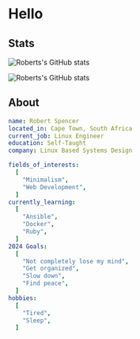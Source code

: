 # Hello

## Stats

![Roberts's GitHub stats](https://github-readme-stats.vercel.app/api?username=respencer&show_icons=true&bg_color=ffffff&hide_border=true&locale=en&show=reviews,discussions_started,discussions_answered,prs_merged,prs_merged_percentage)

![Roberts's GitHub stats](https://github-readme-streak-stats.herokuapp.com/?user=respencer&hide_border=true&mode=weekly&date_format=Y-m-d)

## About

```yaml
name: Robert Spencer
located_in: Cape Town, South Africa
current_job: Linux Engineer
education: Self-Taught
company: Linux Based Systems Design

fields_of_interests:
  [
    "Minimalism",
    "Web Development",
  ]
currently_learning:
  [
    "Ansible",
    "Docker",
    "Ruby",
  ]
2024 Goals:
  [
    "Not completely lose my mind",
    "Get organized",
    "Slow down",
    "Find peace",
  ]
hobbies:
  [
    "Tired",
    "Sleep",
  ]
```

